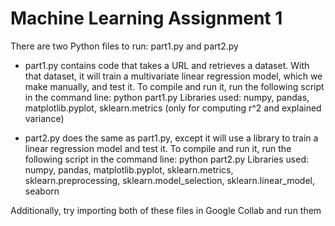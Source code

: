 # Machine Learning Assignment 1
There are two Python files to run: part1.py and part2.py

- part1.py contains code that takes a URL and retrieves a dataset. With that dataset, it will train a multivariate linear regression model, which we make manually, and test it. To compile and run it, run the following script in the command line:
  python part1.py
  Libraries used: numpy, pandas, matplotlib.pyplot, sklearn.metrics (only for computing r^2 and explained variance)

- part2.py does the same as part1.py, except it will use a library to train a linear regression model and test it. To compile and run it, run the following script in the command line:
  python part2.py
  Libraries used: numpy, pandas, matplotlib.pyplot, sklearn.metrics, sklearn.preprocessing, sklearn.model_selection, sklearn.linear_model, seaborn

Additionally, try importing both of these files in Google Collab and run them
